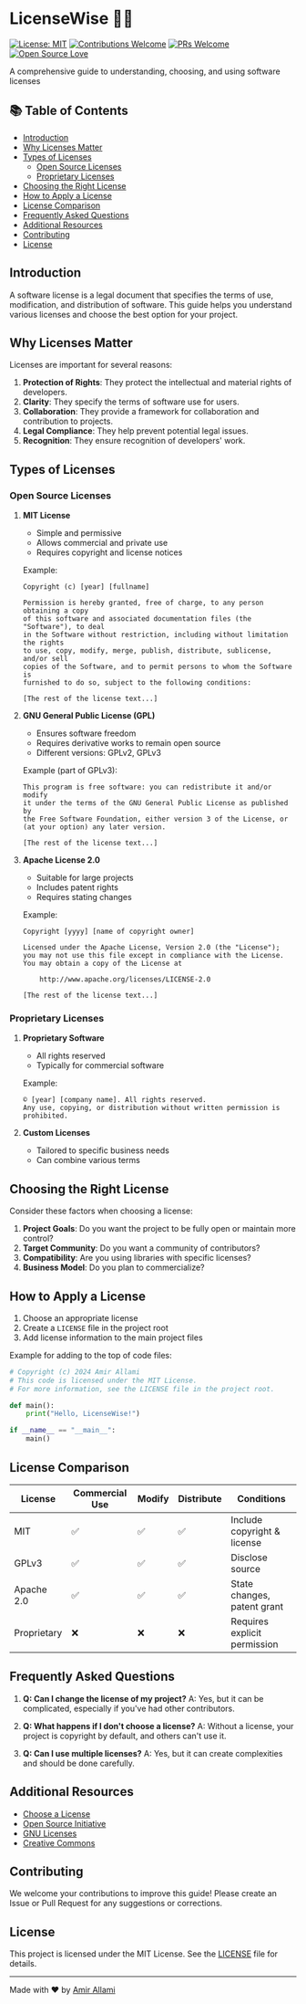 # LicenseWise 🔑📜

[![License: MIT](https://img.shields.io/badge/License-MIT-yellow.svg)](https://opensource.org/licenses/MIT)
[![Contributions Welcome](https://img.shields.io/badge/contributions-welcome-brightgreen.svg?style=flat)](https://github.com/amirallami-code/license-wise/issues)
[![PRs Welcome](https://img.shields.io/badge/PRs-welcome-brightgreen.svg?style=flat-square)](http://makeapullrequest.com)
[![Open Source Love](https://badges.frapsoft.com/os/v1/open-source.svg?v=103)](https://github.com/ellerbrock/open-source-badges/)

A comprehensive guide to understanding, choosing, and using software licenses

## 📚 Table of Contents

- [Introduction](#introduction)
- [Why Licenses Matter](#why-licenses-matter)
- [Types of Licenses](#types-of-licenses)
  - [Open Source Licenses](#open-source-licenses)
  - [Proprietary Licenses](#proprietary-licenses)
- [Choosing the Right License](#choosing-the-right-license)
- [How to Apply a License](#how-to-apply-a-license)
- [License Comparison](#license-comparison)
- [Frequently Asked Questions](#frequently-asked-questions)
- [Additional Resources](#additional-resources)
- [Contributing](#contributing)
- [License](#license)

## Introduction

A software license is a legal document that specifies the terms of use, modification, and distribution of software. This guide helps you understand various licenses and choose the best option for your project.

## Why Licenses Matter

Licenses are important for several reasons:

1. **Protection of Rights**: They protect the intellectual and material rights of developers.
2. **Clarity**: They specify the terms of software use for users.
3. **Collaboration**: They provide a framework for collaboration and contribution to projects.
4. **Legal Compliance**: They help prevent potential legal issues.
5. **Recognition**: They ensure recognition of developers' work.

## Types of Licenses

### Open Source Licenses

1. **MIT License**
   - Simple and permissive
   - Allows commercial and private use
   - Requires copyright and license notices
   
   Example:
   ```
   Copyright (c) [year] [fullname]

   Permission is hereby granted, free of charge, to any person obtaining a copy
   of this software and associated documentation files (the "Software"), to deal
   in the Software without restriction, including without limitation the rights
   to use, copy, modify, merge, publish, distribute, sublicense, and/or sell
   copies of the Software, and to permit persons to whom the Software is
   furnished to do so, subject to the following conditions:

   [The rest of the license text...]
   ```

2. **GNU General Public License (GPL)**
   - Ensures software freedom
   - Requires derivative works to remain open source
   - Different versions: GPLv2, GPLv3
   
   Example (part of GPLv3):
   ```
   This program is free software: you can redistribute it and/or modify
   it under the terms of the GNU General Public License as published by
   the Free Software Foundation, either version 3 of the License, or
   (at your option) any later version.

   [The rest of the license text...]
   ```

3. **Apache License 2.0**
   - Suitable for large projects
   - Includes patent rights
   - Requires stating changes
   
   Example:
   ```
   Copyright [yyyy] [name of copyright owner]

   Licensed under the Apache License, Version 2.0 (the "License");
   you may not use this file except in compliance with the License.
   You may obtain a copy of the License at

       http://www.apache.org/licenses/LICENSE-2.0

   [The rest of the license text...]
   ```

### Proprietary Licenses

1. **Proprietary Software**
   - All rights reserved
   - Typically for commercial software
   
   Example:
   ```
   © [year] [company name]. All rights reserved.
   Any use, copying, or distribution without written permission is prohibited.
   ```

2. **Custom Licenses**
   - Tailored to specific business needs
   - Can combine various terms

## Choosing the Right License

Consider these factors when choosing a license:

1. **Project Goals**: Do you want the project to be fully open or maintain more control?
2. **Target Community**: Do you want a community of contributors?
3. **Compatibility**: Are you using libraries with specific licenses?
4. **Business Model**: Do you plan to commercialize?

## How to Apply a License

1. Choose an appropriate license
2. Create a `LICENSE` file in the project root
3. Add license information to the main project files

Example for adding to the top of code files:

```python
# Copyright (c) 2024 Amir Allami
# This code is licensed under the MIT License.
# For more information, see the LICENSE file in the project root.

def main():
    print("Hello, LicenseWise!")

if __name__ == "__main__":
    main()
```

## License Comparison

| License | Commercial Use | Modify | Distribute | Conditions |
|---------|----------------|--------|------------|------------|
| MIT     | ✅             | ✅     | ✅         | Include copyright & license |
| GPLv3   | ✅             | ✅     | ✅         | Disclose source |
| Apache 2.0 | ✅          | ✅     | ✅         | State changes, patent grant |
| Proprietary | ❌         | ❌     | ❌         | Requires explicit permission |

## Frequently Asked Questions

1. **Q: Can I change the license of my project?**
   A: Yes, but it can be complicated, especially if you've had other contributors.

2. **Q: What happens if I don't choose a license?**
   A: Without a license, your project is copyright by default, and others can't use it.

3. **Q: Can I use multiple licenses?**
   A: Yes, but it can create complexities and should be done carefully.

## Additional Resources

- [Choose a License](https://choosealicense.com/)
- [Open Source Initiative](https://opensource.org/licenses)
- [GNU Licenses](https://www.gnu.org/licenses/)
- [Creative Commons](https://creativecommons.org/licenses/)

## Contributing

We welcome your contributions to improve this guide! Please create an Issue or Pull Request for any suggestions or corrections.

## License

This project is licensed under the MIT License. See the [LICENSE](LICENSE) file for details.

---

Made with ❤️ by [Amir Allami](https://github.com/amirallami-code)
